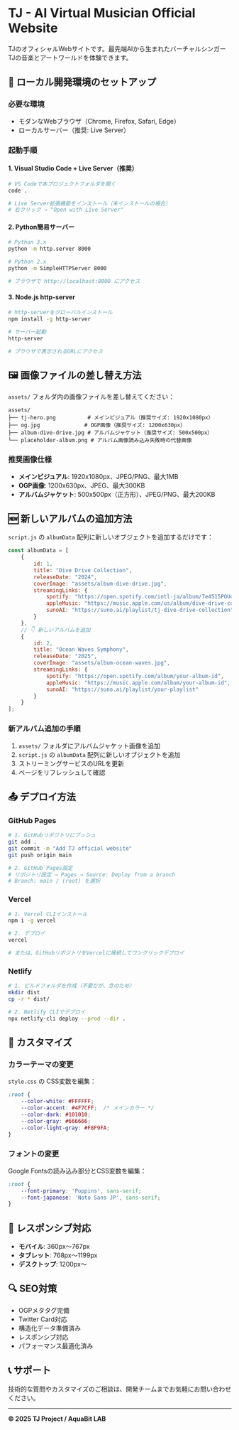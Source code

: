 # TJ - AI Virtual Musician Official Website

TJのオフィシャルWebサイトです。最先端AIから生まれたバーチャルシンガーTJの音楽とアートワールドを体験できます。

## 🔧 ローカル開発環境のセットアップ

### 必要な環境
- モダンなWebブラウザ（Chrome, Firefox, Safari, Edge）
- ローカルサーバー（推奨: Live Server）

### 起動手順

#### 1. Visual Studio Code + Live Server（推奨）
```bash
# VS Codeで本プロジェクトフォルダを開く
code .

# Live Server拡張機能をインストール（未インストールの場合）
# 右クリック → "Open with Live Server"
```

#### 2. Python簡易サーバー
```bash
# Python 3.x
python -m http.server 8000

# Python 2.x
python -m SimpleHTTPServer 8000

# ブラウザで http://localhost:8000 にアクセス
```

#### 3. Node.js http-server
```bash
# http-serverをグローバルインストール
npm install -g http-server

# サーバー起動
http-server

# ブラウザで表示されるURLにアクセス
```

## 🖼 画像ファイルの差し替え方法

`assets/` フォルダ内の画像ファイルを差し替えてください：

```
assets/
├── tj-hero.png          # メインビジュアル（推奨サイズ: 1920x1080px）
├── og.jpg              # OGP画像（推奨サイズ: 1200x630px）
├── album-dive-drive.jpg # アルバムジャケット（推奨サイズ: 500x500px）
└── placeholder-album.png # アルバム画像読み込み失敗時の代替画像
```

### 推奨画像仕様
- **メインビジュアル**: 1920x1080px、JPEG/PNG、最大1MB
- **OGP画像**: 1200x630px、JPEG、最大300KB
- **アルバムジャケット**: 500x500px（正方形）、JPEG/PNG、最大200KB

## 🆕 新しいアルバムの追加方法

`script.js` の `albumData` 配列に新しいオブジェクトを追加するだけです：

```javascript
const albumData = [
    {
        id: 1,
        title: "Dive Drive Collection",
        releaseDate: "2024",
        coverImage: "assets/album-dive-drive.jpg",
        streamingLinks: {
            spotify: "https://open.spotify.com/intl-ja/album/7e4515POUooa6qcELXusMr",
            appleMusic: "https://music.apple.com/us/album/dive-drive-collection/1821436814",
            sunoAI: "https://suno.ai/playlist/tj-dive-drive-collection"
        }
    },
    // 👇 新しいアルバムを追加
    {
        id: 2,
        title: "Ocean Waves Symphony",
        releaseDate: "2025",
        coverImage: "assets/album-ocean-waves.jpg",
        streamingLinks: {
            spotify: "https://open.spotify.com/album/your-album-id",
            appleMusic: "https://music.apple.com/album/your-album-id",
            sunoAI: "https://suno.ai/playlist/your-playlist"
        }
    }
];
```

### 新アルバム追加の手順
1. `assets/` フォルダにアルバムジャケット画像を追加
2. `script.js` の `albumData` 配列に新しいオブジェクトを追加
3. ストリーミングサービスのURLを更新
4. ページをリフレッシュして確認

## 📤 デプロイ方法

### GitHub Pages
```bash
# 1. GitHubリポジトリにプッシュ
git add .
git commit -m "Add TJ official website"
git push origin main

# 2. GitHub Pages設定
# リポジトリ設定 → Pages → Source: Deploy from a branch
# Branch: main / (root) を選択
```

### Vercel
```bash
# 1. Vercel CLIインストール
npm i -g vercel

# 2. デプロイ
vercel

# または、GitHubリポジトリをVercelに接続してワンクリックデプロイ
```

### Netlify
```bash
# 1. ビルドフォルダを作成（不要だが、念のため）
mkdir dist
cp -r * dist/

# 2. Netlify CLIでデプロイ
npx netlify-cli deploy --prod --dir .
```

## 🎨 カスタマイズ

### カラーテーマの変更
`style.css` の CSS変数を編集：
```css
:root {
    --color-white: #FFFFFF;
    --color-accent: #4F7CFF;  /* メインカラー */
    --color-dark: #101010;
    --color-gray: #666666;
    --color-light-gray: #F8F9FA;
}
```

### フォントの変更
Google Fontsの読み込み部分とCSS変数を編集：
```css
:root {
    --font-primary: 'Poppins', sans-serif;
    --font-japanese: 'Noto Sans JP', sans-serif;
}
```

## 📱 レスポンシブ対応

- **モバイル**: 360px〜767px
- **タブレット**: 768px〜1199px  
- **デスクトップ**: 1200px〜

## 🔍 SEO対策

- OGPメタタグ完備
- Twitter Card対応
- 構造化データ準備済み
- レスポンシブ対応
- パフォーマンス最適化済み

## 📞 サポート

技術的な質問やカスタマイズのご相談は、開発チームまでお気軽にお問い合わせください。

---

**© 2025 TJ Project / AquaBit LAB**